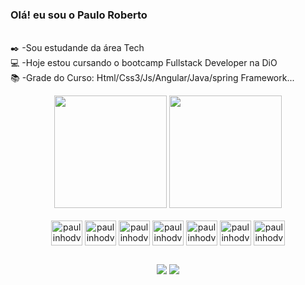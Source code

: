 ### Olá! eu sou o Paulo Roberto
<br/>✒️ -Sou estudande da área Tech
<br/>💻 -Hoje estou cursando o bootcamp Fullstack Developer na DiO
<br/>📚 -Grade do Curso: Html/Css3/Js/Angular/Java/spring Framework...
<div align="center">
 <img height="180em" src="https://github-readme-stats.vercel.app/api?username=paulinhodevs&show_icons=true&theme=github_dark&include_all_commits=true&count_private=true"/>
  <img height="180em" src="https://github-readme-stats.vercel.app/api/top-langs/?username=paulinhodevs&layout=compact&langs_count=7&theme=github_dark"/>

  <div style="display: inline_block"><br>
 <img align="center" alt="paulinhodvs-html5" height="40" width="50" src="https://cdn.jsdelivr.net/gh/devicons/devicon/icons/html5/html5-original-wordmark.svg" />
 <img align="center" alt="paulinhodvs-css3" height="40" width="50" src="https://cdn.jsdelivr.net/gh/devicons/devicon/icons/css3/css3-original-wordmark.svg" />
 <img align="center" alt="paulinhodvs-java script" height="40" width="50" src="https://cdn.jsdelivr.net/gh/devicons/devicon/icons/javascript/javascript-plain.svg" />
 <img align="center" alt="paulinhodvs-angular" height="40" width="50" src="https://cdn.jsdelivr.net/gh/devicons/devicon/icons/angularjs/angularjs-original.svg" />
 <img align="center" alt="paulinhodvs-angular" height="40" width="50" src="https://cdn.jsdelivr.net/gh/devicons/devicon/icons/java/java-original.svg" />
 <img align="center" alt="paulinhodvs-angular" height="40" width="50" src="https://cdn.jsdelivr.net/gh/devicons/devicon/icons/spring/spring-original.svg" />
 <img align="center" alt="paulinhodvs-angular" height="40" width="50" src="https://cdn.jsdelivr.net/gh/devicons/devicon/icons/typescript/typescript-original.svg" />
 </div>
 
 ##
      
 <div>
  <a href="https://www.instagram.com/ppaulinho1985/" target="_blank"><img src="https://img.shields.io/badge/Instagram-E4405F?style=for-the-badge&logo=instagram&logoColor=white"></a>
<a href="https://www.linkedin.com/in/paulo-roberto-da-silva1985" target="_blank"><img src="https://img.shields.io/badge/LinkedIn-0077B5?style=for-the-badge&logo=linkedin&logoColor=white"></a> <br>
 
  
  </div>

